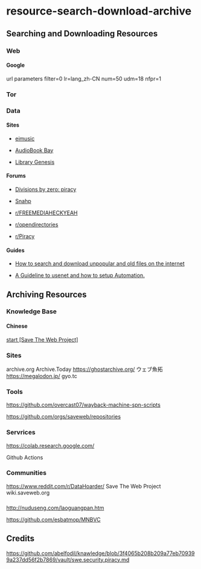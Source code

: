 # resource-search-download-archive

## Searching and Downloading Resources

### Web

#### Google
url parameters
filter=0 lr=lang_zh-CN num=50 udm=18 nfpr=1

### Tor

### Data

#### Sites

- [eimusic](https://eimusics.com/)

- [AudioBook Bay](https://audiobookbay.li/)

- [Library Genesis](https://libgen.rs/)

#### Forums

- [Divisions by zero: piracy](https://lemmy.dbzer0.com/c/piracy)

- [Snahp](https://fora.snahp.eu/)

- [r/FREEMEDIAHECKYEAH](https://www.reddit.com/r/FREEMEDIAHECKYEAH/wiki/index/)

- [r/opendirectories](https://www.reddit.com/r/opendirectories)

- [r/Piracy](https://www.reddit.com/r/Piracy/wiki/megathread/)

#### Guides

- [How to search and download unpopular and old files on the internet](https://medium.com/@ValdikSS/how-to-search-and-download-unpopular-and-old-files-on-the-internet-e5947ef507ba)

- [A Guideline to usenet and how to setup Automation.](https://docs.google.com/document/d/1TwUrRj982WlWUhrxvMadq6gdH0mPW0CGtHsTOFWprCo/edit)

## Archiving Resources

### Knowledge Base

#### Chinese

[start [Save The Web Project]](https://wiki.saveweb.org/start)

### Sites

archive.org
Archive.Today
https://ghostarchive.org/
ウェブ魚拓 https://megalodon.jp/ gyo.tc

### Tools

https://github.com/overcast07/wayback-machine-spn-scripts

https://github.com/orgs/saveweb/repositories

### Servrices

https://colab.research.google.com/

Github Actions

### Communities

https://www.reddit.com/r/DataHoarder/
Save The Web Project wiki.saveweb.org

###

http://nuduseng.com/laoguangpan.htm

https://github.com/esbatmop/MNBVC

## Credits

https://github.com/abelfodil/knawledge/blob/3f4065b208b209a77eb709399a237dd56f2b7869/vault/swe.security.piracy.md
